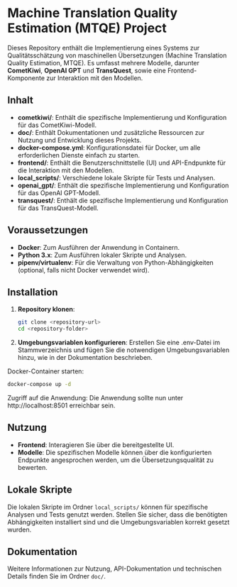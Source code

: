 # Machine Translation Quality Estimation (MTQE) Project

Dieses Repository enthält die Implementierung eines Systems zur Qualitätsschätzung von maschinellen Übersetzungen (Machine Translation Quality Estimation, MTQE). Es umfasst mehrere Modelle, darunter **CometKiwi**, **OpenAI GPT** und **TransQuest**, sowie eine Frontend-Komponente zur Interaktion mit den Modellen.

## Inhalt

- **cometkiwi/**: Enthält die spezifische Implementierung und Konfiguration für das CometKiwi-Modell.
- **doc/**: Enthält Dokumentationen und zusätzliche Ressourcen zur Nutzung und Entwicklung dieses Projekts.
- **docker-compose.yml**: Konfigurationsdatei für Docker, um alle erforderlichen Dienste einfach zu starten.
- **frontend/**: Enthält die Benutzerschnittstelle (UI) und API-Endpunkte für die Interaktion mit den Modellen.
- **local_scripts/**: Verschiedene lokale Skripte für Tests und Analysen.
- **openai_gpt/**: Enthält die spezifische Implementierung und Konfiguration für das OpenAI GPT-Modell.
- **transquest/**: Enthält die spezifische Implementierung und Konfiguration für das TransQuest-Modell.

## Voraussetzungen

- **Docker**: Zum Ausführen der Anwendung in Containern.
- **Python 3.x**: Zum Ausführen lokaler Skripte und Analysen.
- **pipenv/virtualenv**: Für die Verwaltung von Python-Abhängigkeiten (optional, falls nicht Docker verwendet wird).

## Installation

1. **Repository klonen**:
   ```bash
   git clone <repository-url>
   cd <repository-folder>
2. **Umgebungsvariablen konfigurieren**:
Erstellen Sie eine .env-Datei im Stammverzeichnis und fügen Sie die notwendigen Umgebungsvariablen hinzu, wie in der Dokumentation beschrieben.

Docker-Container starten:

```bash
docker-compose up -d
```
Zugriff auf die Anwendung:
Die Anwendung sollte nun unter http://localhost:8501 erreichbar sein.

## Nutzung

- **Frontend**: Interagieren Sie über die bereitgestellte UI.
- **Modelle**: Die spezifischen Modelle können über die konfigurierten Endpunkte angesprochen werden, um die Übersetzungsqualität zu bewerten.

## Lokale Skripte

Die lokalen Skripte im Ordner `local_scripts/` können für spezifische Analysen und Tests genutzt werden. Stellen Sie sicher, dass die benötigten Abhängigkeiten installiert sind und die Umgebungsvariablen korrekt gesetzt wurden.

## Dokumentation

Weitere Informationen zur Nutzung, API-Dokumentation und technischen Details finden Sie im Ordner `doc/`.